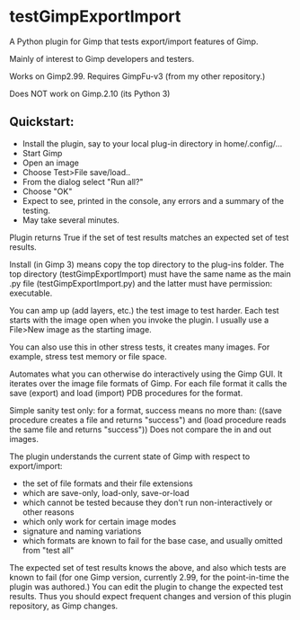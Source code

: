 testGimpExportImport
====================


A Python plugin for Gimp that tests export/import features of Gimp.

Mainly of interest to Gimp developers and testers.

Works on Gimp2.99.  Requires GimpFu-v3 (from my other repository.)    

Does NOT work on Gimp.2.10 (its Python 3)

Quickstart:
-----------

- Install the plugin, say to your local plug-in directory in home/.config/...
- Start Gimp
- Open an image
- Choose Test>File save/load..
- From the dialog select "Run all?"
- Choose "OK"
- Expect to see, printed in the console, any errors and a summary of the testing.
- May take several minutes.

Plugin returns True if the set of test results matches an expected set of test results.

Install (in Gimp 3) means copy the top directory to the plug-ins folder.
The top directory (testGimpExportImport) must have the same name as the main .py file (testGimpExportImport.py)
and the latter must have permission: executable.

You can amp up (add layers, etc.) the test image to test harder.
Each test starts with the image open when you invoke the plugin.
I usually use a File>New image as the starting image.

You can also use this in other stress tests, it creates many images.
For example, stress test memory or file space.

Automates what you can otherwise do interactively using the Gimp GUI.
It iterates over the image file formats of Gimp.
For each file format it calls the save (export) and load (import) PDB procedures for the format.

Simple sanity test only: for a format, success means no more than:
((save procedure creates a file and returns "success") and (load procedure reads the same file and returns "success"))
Does not compare the in and out images.

The plugin understands the current state of Gimp with respect to export/import:
- the set of file formats and their file extensions
- which are save-only, load-only, save-or-load
- which cannot be tested because they don't run non-interactively or other reasons
- which only work for certain image modes
- signature and naming variations
- which formats are known to fail for the base case, and usually omitted from "test all"

The expected set of test results knows the above, and also which tests are known to fail
(for one Gimp version, currently 2.99, for the point-in-time the plugin was authored.)
You can edit the plugin to change the expected test results.
Thus you should expect frequent changes and version of this plugin repository, as Gimp changes.
